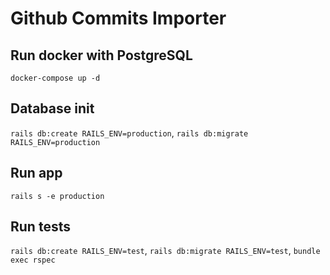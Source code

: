 # Github Commits Importer

## Run docker with PostgreSQL
`docker-compose up -d`

## Database init
`rails db:create RAILS_ENV=production`, `rails db:migrate RAILS_ENV=production`

## Run app
`rails s -e production`

## Run tests
`rails db:create RAILS_ENV=test`, `rails db:migrate RAILS_ENV=test`, `bundle exec rspec`